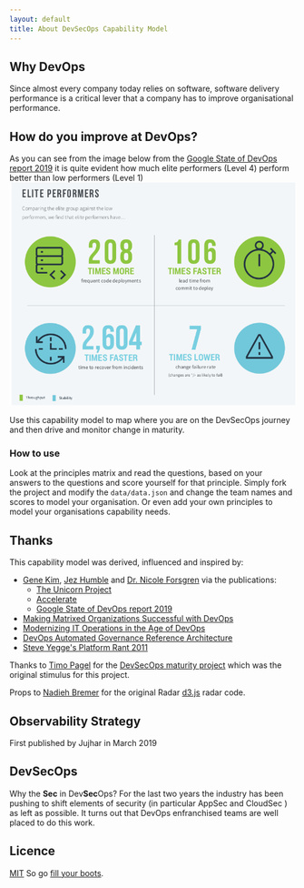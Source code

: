 ```yaml
---
layout: default
title: About DevSecOps Capability Model
---
```


## Why DevOps

Since almost every company today relies on software, software delivery performance is a critical lever that a company has to improve organisational performance.

## How do you improve at DevOps?

As you can see from the image below from the [Google State of DevOps report 2019](https://cloud.google.com/blog/products/devops-sre/the-2019-accelerate-state-of-devops-elite-performance-productivity-and-scaling) it is quite evident how much elite performers (Level 4) perform better than low performers (Level 1)
![elite performers](img/elite-performers.png)

Use this capability model to map where you are on the DevSecOps journey and then drive and monitor change in maturity.

### How to use

Look at the principles matrix and read the questions, based on your answers to the questions and score yourself for that principle.
Simply fork the project and modify the `data/data.json` and change the team names and scores to model your organisation. Or even add your own principles to model your organisations capability needs.

## Thanks

This capability model was derived, influenced and inspired by:

- [Gene Kim](https://twitter.com/RealGeneKim), [Jez Humble](https://twitter.com/jezhumble) and [Dr. Nicole Forsgren](https://twitter.com/nicolefv) via the publications:
  - [The Unicorn Project](https://www.amazon.co.uk/dp/1942788762)
  - [Accelerate](https://www.amazon.co.uk/dp/1942788339)
  - [Google State of DevOps report 2019](https://cloud.google.com/blog/products/devops-sre/the-2019-accelerate-state-of-devops-elite-performance-productivity-and-scaling)
- [Making Matrixed Organizations Successful with DevOps](https://itrevolution.com/forum-paper-downloads/)
- [Modernizing IT Operations in the Age of DevOps](https://itrevolution.com/forum-paper-downloads/)
- [DevOps Automated Governance Reference Architecture ](https://itrevolution.com/forum-paper-downloads/)
- [Steve Yegge's Platform Rant 2011](https://gist.github.com/jezhumble/a8b3cbb4ea20139582fa8ffc9d791fb2)

Thanks to [Timo Pagel](https://github.com/wurstbrot) for the [DevSecOps maturity project](https://dsomm.timo-pagel.de/index.php) which was the original stimulus for this project.

Props to [Nadieh Bremer](http://bl.ocks.org/nbremer/21746a9668ffdf6d8242) for the original Radar [d3.js](https://d3js.org/) radar code.

## Observability Strategy

First published by Jujhar in March 2019

## DevSecOps

Why the **Sec** in Dev**Sec**Ops? For the last two years the industry has been pushing to shift elements of security (in particular AppSec and CloudSec ) as left as possible. It turns out that DevOps enfranchised teams are well placed to do this work.

## Licence

[MIT](/LICENSE.md) So go [fill your boots](https://dictionary.cambridge.org/dictionary/english/fill-your-boots).
